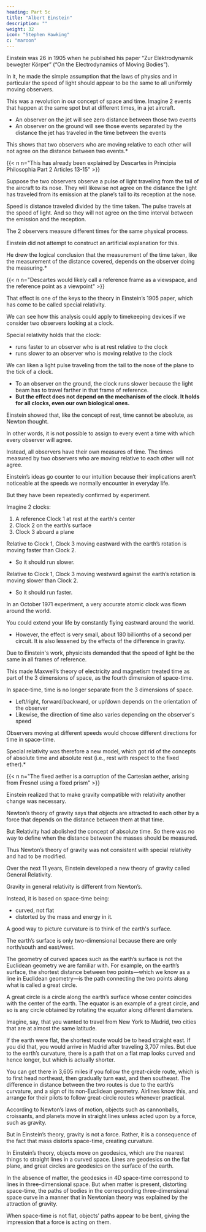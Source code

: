 ```yaml
---
heading: Part 5c
title: "Albert Einstein"
description: ""
weight: 32
icon: "Stephen Hawking"
c: "maroon"
---
```




Einstein was 26 in 1905 when he published his paper “Zur Elektrodynamik bewegter Körper” (“On the Electrodynamics of Moving Bodies”). 

In it, he made the simple assumption that the laws of physics and in particular the speed of light should appear to be the same to all uniformly moving observers. 

This was a revolution in our concept of space and time. Imagine 2 events that happen at the same spot but at different times, in a jet aircraft.

- An observer on the jet will see zero distance between those two events
- An observer on the ground will see those events separated by the distance the jet has traveled in the time between the events

This shows that two observers who are moving relative to each other will not agree on the distance between two events.*

{{< n n="This has already been explained by Descartes in Principia Philosophia Part 2 Articles 13-15" >}}


Suppose the two observers observe a pulse of light traveling from the tail of the aircraft to its nose. They will likewise not agree on the distance the light has traveled from its emission at the plane’s tail to its reception at the nose. 

Speed is distance traveled divided by the time taken. The pulse travels at the speed of light. And so they will not agree on the time interval between the emission and the reception.

The 2 observers measure different times for the same physical process. 

Einstein did not attempt to construct an artificial explanation for this. 

He drew the logical conclusion that the measurement of the time taken, like the measurement of the distance covered, depends on the observer doing the measuring.*

{{< n n="Descartes would likely call a reference frame as a viewspace, and the reference point as a viewpoint" >}}

That effect is one of the keys to the theory in Einstein’s 1905 paper, which has come to be called special relativity.

We can see how this analysis could apply to timekeeping devices if we consider two observers looking at a clock. 

Special relativity holds that the clock:
- runs faster to an observer who is at rest relative to the clock
- runs slower to an observer who is moving relative to the clock 

We can liken a light pulse traveling from the tail to the nose of the plane to the tick of a clock. 
- To an observer on the ground, the clock runs slower because the light beam has to travel farther in that frame of reference. 
- **But the effect does not depend on the mechanism of the clock. It holds for all clocks, even our own biological ones.**

Einstein showed that, like the concept of rest, time cannot be absolute, as Newton thought.

In other words, it is not possible to assign to every event a time with which every observer will agree.

Instead, all observers have their own measures of time. The times measured by two observers who are moving relative to each other will not agree. 

Einstein’s ideas go counter to our intuition because their implications aren’t noticeable at the speeds we normally encounter in everyday life.

But they have been repeatedly confirmed by experiment.

Imagine 2 clocks:

1. A reference Clock 1 at rest at the earth's center
2. Clock 2 on the earth’s surface
3. Clock 3 aboard a plane

Relative to Clock 1, Clock 3 moving eastward with the earth’s rotation is moving faster than Clock 2.
- So it should run slower. 

Relative to Clock 1, Clock 3 moving westward against the earth’s rotation is moving slower than Clock 2.
- So it should run faster.

<!-- That is exactly what was observed when, in an experiment performed  -->

In an October 1971 experiment, a very accurate atomic clock was flown around the world. 

You could extend your life by constantly flying eastward around the world.
- However, the effect is very small, about 180 billionths of a second per circuit. It is also lessened by the effects of the difference in gravity.
<!-- , though you might get tired of watching all those airline movies.  -->

Due to Einstein's work, physicists demanded that the speed of light be the same in all frames of reference.

This made Maxwell’s theory of electricity and magnetism treated time as part of the 3 dimensions of space, as the fourth dimension of space-time.

<!-- Instead, time and space are intertwined. It is something like adding a fourth direction of future/past to the usual left/right, forward/backward, and up/down. Physicists call this marriage of space and time “,” and because space-time includes a fourth direction, they call it . -->

In space-time, time is no longer separate from the 3 dimensions of space.
- Left/right, forward/backward, or up/down depends on the orientation of the observer
- Likewise, the direction of time also varies depending on the observer's speed 

Observers moving at different speeds would choose different directions for time in space-time.

Special relativity was therefore a new model, which got rid of the concepts of absolute time and absolute rest (i.e., rest with respect to the fixed ether).*

{{< n n="The fixed aether is a corruption of the Cartesian aether, arising from Fresnel using a fixed prism" >}}


Einstein realized that to make gravity compatible with relativity another change was necessary. 

Newton’s theory of gravity says that objects are attracted to each other by a force that depends on the distance between them at that time. 

But Relativity had abolished the concept of absolute time. So there was no way to define when the distance between the masses should be measured. 

Thus Newton’s theory of gravity was not consistent with special relativity and had to be modified. 

<!-- The conflict might sound like a mere technical difficulty, perhaps even a detail that could somehow be worked around without much change in the theory.

As it turned out, nothing could have been further from the truth. -->

Over the next 11 years, Einstein developed a new theory of gravity called General Relativity.

Gravity in general relativity is different from Newton’s.

Instead, it is based on space-time being:
- curved, not flat
- distorted by the mass and energy in it.

A good way to picture curvature is to think of the earth's surface.

The earth’s surface is only two-dimensional because there are only north/south and east/west.

<!-- ), we’re going to use it as our example because a curved two-dimensional space is easier to picture than a curved four-dimensional space.  -->

The geometry of curved spaces such as the earth’s surface is not the Euclidean geometry we are familiar with. For example, on the earth’s surface, the shortest distance between two points—which we know as a line in Euclidean geometry—is the path connecting the two points along what is called a great circle. 

A great circle is a circle along the earth’s surface whose center coincides with the center of the earth. The equator is an example of a great circle, and so is any circle obtained by rotating the equator along different diameters.

Imagine, say, that you wanted to travel from New York to Madrid, two cities that are at almost the same latitude. 

If the earth were flat, the shortest route would be to head straight east. If you did that, you would arrive in Madrid after traveling 3,707 miles. But due to the earth’s curvature, there is a path that on a flat map looks curved and hence longer, but which is actually shorter. 

You can get there in 3,605 miles if you follow the great-circle route, which is to first head northeast, then gradually turn east, and then southeast. The difference in distance between the two routes is due to the earth’s curvature, and a sign of its non-Euclidean geometry. Airlines know this, and arrange for their pilots to follow great-circle routes whenever practical.

According to Newton’s laws of motion, objects such as cannonballs, croissants, and planets move in straight lines unless acted upon by a force, such as gravity. 

But in Einstein’s theory, gravity is not a force. Rather, it is a consequence of the fact that mass distorts space-time, creating curvature. 

In Einstein’s theory, objects move on geodesics, which are the nearest things to straight lines in a curved space. Lines are geodesics on the flat plane, and great circles are geodesics on the surface of the earth. 

In the absence of matter, the geodesics in 4D space-time correspond to lines in three-dimensional space. But when matter is present, distorting space-time, the paths of bodies in the corresponding three-dimensional space curve in a manner that in Newtonian theory was explained by the attraction of gravity. 

When space-time is not flat, objects’ paths appear to be bent, giving the impression that a force is acting on them.

